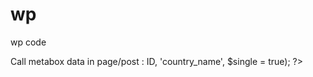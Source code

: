 wp
==

wp code


Call metabox data in page/post : <?php echo get_post_meta($post->ID, 'country_name', $single = true); ?>
